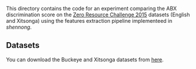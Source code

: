 This directory contains the code for an experiment comparing the ABX
discrimination score on the [Zero Resource Challenge
2015](https://zerosspeech.com/2015) datasets (English and Xitsonga)
using the features extraction pipeline implementeed in *shennong*.

Datasets
--------

You can download the Buckeye and Xitsonga datasets from
[here](https://github.com/bootphon/Zerospeech2015#zerospeech-challenge-2015).
